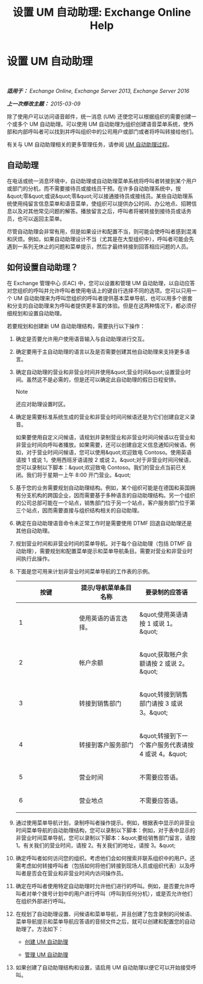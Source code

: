 ﻿---
title: '设置 UM 自动助理: Exchange Online Help'
TOCTitle: 设置 UM 自动助理
ms:assetid: 0a3492f8-8aba-4904-96fd-6e023175012a
ms:mtpsurl: https://technet.microsoft.com/zh-cn/library/JJ673508(v=EXCHG.150)
ms:contentKeyID: 50489890
ms.date: 05/23/2018
mtps_version: v=EXCHG.150
ms.translationtype: MT
---

# 设置 UM 自动助理

 

_**适用于：** Exchange Online, Exchange Server 2013, Exchange Server 2016_

_**上一次修改主题：** 2015-03-09_

除了使用户可以访问语音邮件，统一消息 (UM) 还使您可以根据组织的需要创建一个或多个 UM 自动助理。可以使用 UM 自动助理为组织创建语音菜单系统，使外部和内部呼叫者可以找到并呼叫组织中的公司用户或部门或者将呼叫转接给他们。

有关与 UM 自动助理相关的更多管理任务，请参阅 [UM 自动助理过程](um-auto-attendant-procedures-exchange-2013-help.md)。

## 自动助理

在电话或统一消息环境中，自动助理或自动助理菜单系统将呼叫者转接到某个用户或部门的分机，而不需要接待员或接线员干预。在许多自动助理系统中，按\&quot;零\&quot;或说\&quot;零\&quot;可以接通接待员或接线员。某些自动助理系统使用纯留言信息菜单和语音菜单，使组织可以提供办公时间、办公地点、招聘信息以及对其他常见问题的解答。播放留言之后，呼叫者将被转接到接待员或话务员，也可以返回主菜单。

尽管自动助理会非常有用，但是如果设计和配置不当，则可能会使呼叫者感到混淆和厌烦。例如，如果自动助理设计不当（尤其是在大型组织中），呼叫者可能会先遇到一系列无休止的问题和菜单提示，然后才最终转接到回答相应问题的人员。

## 如何设置自动助理？

在 Exchange 管理中心 (EAC) 中，您可以设置和管理 UM 自动助理，以自动应答对您组织的呼叫并允许呼叫者使用电话上的键自行选择不同的选项。您可以只用一个 UM 自动助理来为呼叫您组织的呼叫者提供基本菜单导航，也可以用多个嵌套和分支的自动助理来为呼叫者提供更丰富的体验。但是在这两种情况下，都必须仔细规划和设置自动助理。

若要规划和创建新 UM 自动助理结构，需要执行以下操作：

1.  确定是否要允许用户使用语音输入与自动助理进行交互。

2.  确定要用于主自动助理的语言以及是否需要创建其他自动助理来支持更多语言。

3.  确定自动助理的营业和非营业时间并使用\&quot;营业时间\&quot;设置营业时间。虽然这不是必需的，但是还可以确定此自动助理的假日日程安排。
    
    > [!NOTE]  
    > 还应对助理设置时区。


4.  确定是需要标准系统生成的营业和非营业时间问候语还是为它们创建自定义录音。
    
    如果要使用自定义问候语，请规划并录制营业和非营业时间问候语以在营业和非营业时间向呼叫者播放。如果需要，还可以创建自定义信息通知问候语。例如，对于营业时间问候语，您可以使用\&quot;欢迎致电 Contoso。使用英语请按 1 或说 1，使用西班牙语请按 2 或说 2。\&quot;对于非营业时间问候语，您可以录制以下脚本：\&quot;欢迎致电 Contoso。我们的营业点当前已关闭。我们将于星期一上午 8:00 开门营业。\&quot;

5.  基于您的业务需要规划自动助理结构。例如，某个组织可能是在德国和英国拥有分支机构的跨国企业，因而需要基于多种语言的自动助理结构。另一个组织的公司总部可能在一个站点，销售部门位于另一个站点，客户服务部门位于第三个站点，因而需要直接与组织结构相关的自动助理。

6.  确定在自动助理语音命令未正常工作时是需要使用 DTMF 回退自动助理还是其他自动助理。

7.  规划营业时间和非营业时间的菜单导航。对于每个自动助理（包括 DTMF 自动助理），需要规划和配置菜单提示和菜单导航条目。需要对营业和非营业时间执行此操作。

8.  下面是您可用来计划非营业时间菜单导航的工作表的示例。
    
    
    <table>
    <colgroup>
    <col style="width: 33%" />
    <col style="width: 33%" />
    <col style="width: 33%" />
    </colgroup>
    <thead>
    <tr class="header">
    <th><strong>按键</strong></th>
    <th><strong>提示/导航菜单条目名称</strong></th>
    <th><strong>要录制的应答语</strong></th>
    </tr>
    </thead>
    <tbody>
    <tr class="odd">
    <td><p>1</p></td>
    <td><p>使用英语的语言选择。</p></td>
    <td><p>&amp;quot;使用英语请按 1 或说 1。&amp;quot;</p></td>
    </tr>
    <tr class="even">
    <td><p>2</p></td>
    <td><p>帐户余额</p></td>
    <td><p>&amp;quot;获取帐户余额请按 2 或说 2。&amp;quot;</p></td>
    </tr>
    <tr class="odd">
    <td><p>3</p></td>
    <td><p>转接到销售部门</p></td>
    <td><p>&amp;quot;转接到销售部门请按 3 或说 3。&amp;quot;</p></td>
    </tr>
    <tr class="even">
    <td><p>4</p></td>
    <td><p>转接到客户服务部门</p></td>
    <td><p>&amp;quot;转接到下一个客户服务代表请按 4 或说 4。&amp;quot;</p></td>
    </tr>
    <tr class="odd">
    <td><p>5</p></td>
    <td><p>营业时间</p></td>
    <td><p>不需要应答语。</p></td>
    </tr>
    <tr class="even">
    <td><p>6</p></td>
    <td><p>营业地点</p></td>
    <td><p>不需要应答语。</p></td>
    </tr>
    </tbody>
    </table>


9.  通过使用菜单导航计划，录制呼叫者操作提示。例如，根据表中显示的非营业时间菜单导航的自动助理结构，您可以录制以下脚本：例如，对于表中显示的非营业时间菜单导航，您可以录制以下脚本：\&quot;要给销售部门留言，请按 1。有关我们的营业时间，请按 2。有关我们的地址，请按 3。\&quot;

10. 确定呼叫者如何访问您的组织。考虑他们会如何搜索并联系组织中的用户。还需考虑如何转接呼叫者（包括如何将他们转接到现场人员或组织代表）以及呼叫者是否会在营业和非营业时间内访问操作员。

11. 确定在呼叫者使用特定自动助理时允许他们进行的呼叫。例如，是否要允许呼叫者对单个拨号计划中的用户进行呼叫（呼叫到任何分机），或是否允许他们在组织外部进行呼叫。

12. 在规划了自动助理设置、问候语和菜单导航，并且创建了包含录制的问候语、菜单导航提示和菜单导航应答语的音频文件之后，就可以创建和配置您的自动助理了。方法如下：
    
      - [创建 UM 自动助理](create-a-um-auto-attendant-exchange-2013-help.md)
    
      - [管理 UM 自动助理](manage-a-um-auto-attendant-exchange-2013-help.md)

13. 如果创建了自动助理结构和设置，请启用 UM 自动助理以便它可以开始接受呼叫。

